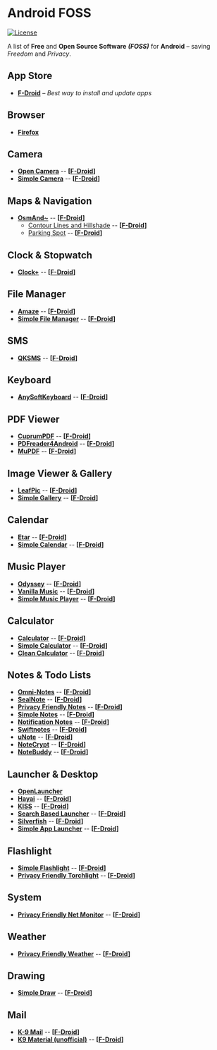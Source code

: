 # Android FOSS

[![License](https://img.shields.io/badge/license-GPLv3-yellow.svg)](LICENSE)

A list of **Free** and **Open Source Software** ***(FOSS)*** for **Android** – saving *Freedom* and *Privacy*.


## App Store
- [**F-Droid**](https://f-droid.org/) *– Best way to install and update apps*


## Browser
- [**Firefox**](https://www.mozilla.org/de/firefox/android/)


## Camera
- [**Open Camera**](http://opencamera.sourceforge.net/) -- **[[F-Droid](https://f-droid.org/repository/browse/?fdid=net.sourceforge.opencamera)]**
- [**Simple Camera**](https://github.com/SimpleMobileTools/Simple-Camera) -- **[[F-Droid](https://f-droid.org/repository/browse/?fdid=com.simplemobiletools.camera)]**


## Maps & Navigation
- [**OsmAnd~**](http://osmand.net/) -- **[[F-Droid](https://f-droid.org/repository/browse/?fdid=net.osmand.plus)]**
  - [Contour Lines and Hillshade](http://osmand.net/features?id=contour-lines-plugin) -- **[[F-Droid](https://f-droid.org/repository/browse/?fdid=net.osmand.srtmPlugin.paid)]**
  - [Parking Spot](http://osmand.net/features?id=parking-plugin) -- **[[F-Droid](https://f-droid.org/repository/browse/?fdid=net.osmand.parkingPlugin)]**


## Clock & Stopwatch
- [**Clock+**](https://github.com/philliphsu/ClockPlus) -- **[[F-Droid](https://f-droid.org/repository/browse/?fdid=com.philliphsu.clock2)]**


## File Manager
- [**Amaze**](https://github.com/arpitkh96/AmazeFileManager) -- **[[F-Droid](https://f-droid.org/repository/browse/?fdid=com.amaze.filemanager)]**
- [**Simple File Manager**](https://github.com/SimpleMobileTools/Simple-File-Manager) -- **[[F-Droid](https://f-droid.org/repository/browse/?fdid=com.simplemobiletools.filemanager)]**


## SMS
- [**QKSMS**](https://github.com/moezbhatti/qksms) -- **[[F-Droid](https://f-droid.org/repository/browse/?fdid=com.moez.QKSMS)]**


## Keyboard
- [**AnySoftKeyboard**](https://anysoftkeyboard.github.io/) -- **[[F-Droid](https://f-droid.org/repository/browse/?fdid=com.menny.android.anysoftkeyboard)]**


## PDF Viewer
- [**CuprumPDF**](https://github.com/paride/CopperPDF) -- **[[F-Droid](https://f-droid.org/repository/browse/?fdid=org.ninthfloor.copperpdf)]**
- [**PDFreader4Android**](https://droidapps.github.io/pdfreader4Android/) -- **[[F-Droid](https://f-droid.org/repository/browse/?fdid=io.github.droidapps.pdfreader)]**
- [**MuPDF**](http://mupdf.com/) -- **[[F-Droid](https://f-droid.org/repository/browse/?fdid=com.artifex.mupdfdemo)]**


## Image Viewer & Gallery
- [**LeafPic**](https://github.com/HoraApps/LeafPic) -- **[[F-Droid](https://f-droid.org/repository/browse/?fdid=org.horaapps.leafpic)]**
- [**Simple Gallery**](https://github.com/SimpleMobileTools/Simple-Gallery) -- **[[F-Droid](https://f-droid.org/repository/browse/?fdid=com.simplemobiletools.gallery)]**


## Calendar
- [**Etar**](https://github.com/Etar-Group/Etar-Calendar) -- **[[F-Droid](https://f-droid.org/repository/browse/?fdid=ws.xsoh.etar)]**
- [**Simple Calendar**](https://github.com/SimpleMobileTools/Simple-Calendar) -- **[[F-Droid](https://f-droid.org/repository/browse/?fdid=com.simplemobiletools.calendar)]**


## Music Player
- [**Odyssey**](https://github.com/gateship-one/odyssey) -- **[[F-Droid](https://f-droid.org/repository/browse/?fdid=org.gateshipone.odyssey)]**
- [**Vanilla Music**](http://vanillamusic.io/) -- **[[F-Droid](https://f-droid.org/repository/browse/?fdid=ch.blinkenlights.android.vanilla)]**
- [**Simple Music Player**](https://github.com/SimpleMobileTools/Simple-Music-Player) -- **[[F-Droid](https://f-droid.org/repository/browse/?fdid=com.simplemobiletools.musicplayer)]**


## Calculator
- [**Calculator**](https://github.com/Xlythe/Calculator) -- **[[F-Droid](https://f-droid.org/repository/browse/?fdid=com.xlythe.calculator.material)]**
- [**Simple Calculator**](https://github.com/SimpleMobileTools/Simple-Calculator) -- **[[F-Droid](https://f-droid.org/repository/browse/?fdid=com.simplemobiletools.calculator)]**
- [**Clean Calculator**](https://github.com/jchmrt/clean-calculator) -- **[[F-Droid](https://f-droid.org/repository/browse/?fdid=home.jmstudios.calc)]**


## Notes & Todo Lists
- [**Omni-Notes**](https://federicoiosue.github.io/Omni-Notes/) -- **[[F-Droid](https://f-droid.org/repository/browse/?fdid=it.feio.android.omninotes.foss)]**
- [**SealNote**](https://github.com/vishesh/sealnote) -- **[[F-Droid](https://f-droid.org/repository/browse/?fdid=com.twistedplane.sealnote)]**
- [**Privacy Friendly Notes**](https://www.secuso.informatik.tu-darmstadt.de/en/secuso/research/results/privacy-friendly-apps/notes/) -- **[[F-Droid](https://f-droid.org/repository/browse/?fdid=org.secuso.privacyfriendlynotes)]**
- [**Simple Notes**](https://github.com/SimpleMobileTools/Simple-Notes) -- **[[F-Droid](https://f-droid.org/repository/browse/?fdid=com.simplemobiletools.notes)]**
- [**Notification Notes**](https://github.com/khuttun/NotificationNotes) -- **[[F-Droid](https://f-droid.org/repository/browse/?fdid=com.khuttun.notificationnotes)]**
- [**Swiftnotes**](https://github.com/adrianchifor/Swiftnotes) -- **[[F-Droid](https://f-droid.org/repository/browse/?fdid=com.moonpi.swiftnotes)]**
- [**uNote**](https://gitlab.com/Varlorg/uNote) -- **[[F-Droid](https://f-droid.org/repository/browse/?fdid=app.varlorg.unote)]**
- [**NoteCrypt**](https://github.com/RyuzakiKK/NoteCrypt) -- **[[F-Droid](https://f-droid.org/repository/browse/?fdid=com.notecryptpro)]**
- [**NoteBuddy**](https://github.com/YoeriNijs/NoteBuddy) -- **[[F-Droid](https://f-droid.org/repository/browse/?fdid=nl.yoerinijs.notebuddy)]**


## Launcher & Desktop
- [**OpenLauncher**](https://github.com/BennyKok/OpenLauncher)
- [**Hayai**](https://github.com/seizonsenryaku/HayaiLauncher) -- **[[F-Droid](https://f-droid.org/repository/browse/?fdid=com.hayaisoftware.launcher)]**
- [**KISS**](http://kisslauncher.com/) -- **[[F-Droid](https://f-droid.org/repository/browse/?fdid=fr.neamar.kiss)]**
- [**Search Based Launcher**](https://github.com/vackosar/search-based-launcher/) -- **[[F-Droid](https://f-droid.org/repository/browse/?fdid=com.vackosar.searchbasedlauncher)]**
- [**Silverfish**](https://github.com/stanipintjuk/Silverfish) -- **[[F-Droid](https://f-droid.org/repository/browse/?fdid=com.launcher.silverfish)]**
- [**Simple App Launcher**](https://github.com/SimpleMobileTools/Simple-App-Launcher) -- **[[F-Droid](https://f-droid.org/repository/browse/?fdid=com.simplemobiletools.applauncher)]**


## Flashlight
- [**Simple Flashlight**](https://github.com/SimpleMobileTools/Simple-Flashlight) -- **[[F-Droid](https://f-droid.org/repository/browse/?fdid=com.simplemobiletools.flashlight)]**
- [**Privacy Friendly Torchlight**](https://www.secuso.informatik.tu-darmstadt.de/en/secuso/research/results/privacy-friendly-apps/torchlight-app/) -- **[[F-Droid](https://f-droid.org/repository/browse/?fdid=com.secuso.torchlight2)]**


## System
- [**Privacy Friendly Net Monitor**](https://www.secuso.informatik.tu-darmstadt.de/en/secuso/research/results/privacy-friendly-apps/net-monitor/) -- **[[F-Droid](https://f-droid.org/repository/browse/?fdid=org.secuso.privacyfriendlynetmonitor)]**


## Weather
- [**Privacy Friendly Weather**](https://www.secuso.informatik.tu-darmstadt.de/en/secuso/research/results/privacy-friendly-apps/weather/) -- **[[F-Droid]()]**


## Drawing
- [**Simple Draw**](https://github.com/SimpleMobileTools/Simple-Draw) -- **[[F-Droid](https://f-droid.org/repository/browse/?fdid=com.simplemobiletools.draw)]**

## Mail
- [**K-9 Mail**](https://github.com/k9mail/k-9) -- **[[F-Droid](https://f-droid.org/repository/browse/?fdid=com.fsck.k9)]**
- [**K9 Material (unofficial)**](https://github.com/scoute-dich/K9-MailClient) -- **[[F-Droid](https://f-droid.org/repository/browse/?fdid=com.fsck.k9.material)]**

